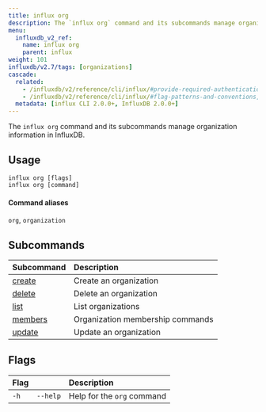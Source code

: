 ```yaml
---
title: influx org
description: The `influx org` command and its subcommands manage organization information in InfluxDB.
menu:
  influxdb_v2_ref:
    name: influx org
    parent: influx
weight: 101
influxdb/v2.7/tags: [organizations]
cascade:
  related:
    - /influxdb/v2/reference/cli/influx/#provide-required-authentication-credentials, influx CLI—Provide required authentication credentials
    - /influxdb/v2/reference/cli/influx/#flag-patterns-and-conventions, influx CLI—Flag patterns and conventions
  metadata: [influx CLI 2.0.0+, InfluxDB 2.0.0+]
---
```


The `influx org` command and its subcommands manage organization information in InfluxDB.

## Usage
```
influx org [flags]
influx org [command]
```

#### Command aliases
`org`, `organization`

## Subcommands
| Subcommand                                                 | Description                      |
|:----------                                                 |:-----------                      |
| [create](/influxdb/v2/reference/cli/influx/org/create)   | Create an organization           |
| [delete](/influxdb/v2/reference/cli/influx/org/delete)   | Delete an organization           |
| [list](/influxdb/v2/reference/cli/influx/org/list)       | List organizations               |
| [members](/influxdb/v2/reference/cli/influx/org/members) | Organization membership commands |
| [update](/influxdb/v2/reference/cli/influx/org/update)   | Update an organization           |

## Flags
| Flag |          | Description                |
|:---- |:---      |:-----------                |
| `-h` | `--help` | Help for the `org` command |

